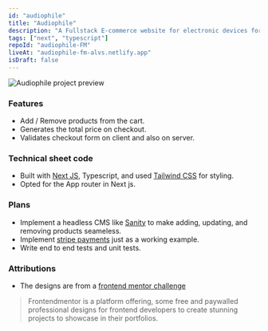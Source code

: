 ```yaml
---
id: "audiophile"
title: "Audiophile"
description: "A Fullstack E-commerce website for electronic devices for audio"
tags: ["next", "typescript"]
repoId: "audiophile-FM"
liveAt: "audiophile-fm-alvs.netlify.app"
isDraft: false
---
```


![Audiophile project preview](/src/assets/img/audiophile-thumb.png)

### Features

-   Add / Remove products from the cart.
-   Generates the total price on checkout.
-   Validates checkout form on client and also on server.

### Technical sheet code

-   Built with [Next JS](https://nextjs.org/), Typescript, and used [Tailwind CSS](https://tailwindcss.com/) for styling.
-   Opted for the App router in Next js.

### Plans

-   Implement a headless CMS like [Sanity](https://sanity.io/) to make adding, updating, and removing products seameless.
-   Implement [stripe payments](https://stripe.com/) just as a working example.
-   Write end to end tests and unit tests.

### Attributions

-   The designs are from a [frontend mentor challenge](https://www.frontendmentor.io/challenges/audiophile-ecommerce-website-C8cuSd_wx)

> Frontendmentor is a platform offering, some free and paywalled professional designs for frontend developers to create stunning projects to showcase in their portfolios.
